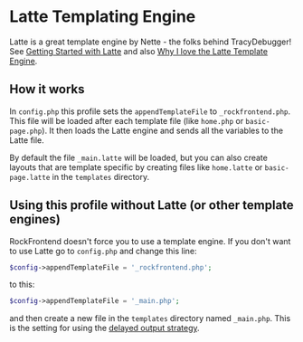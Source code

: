 # Latte Templating Engine

Latte is a great template engine by Nette - the folks behind TracyDebugger! See <a href='https://latte.nette.org/en/guide'>Getting Started with Latte</a> and also <a href='https://processwire.com/talk/topic/27367-why-i-love-the-latte-template-engine/'>Why I love the Latte Template Engine</a>.

## How it works

In `config.php` this profile sets the `appendTemplateFile` to `_rockfrontend.php`. This file will be loaded after each template file (like `home.php` or `basic-page.php`). It then loads the Latte engine and sends all the variables to the Latte file.

By default the file `_main.latte` will be loaded, but you can also create layouts that are template specific by creating files like `home.latte` or `basic-page.latte` in the `templates` directory.

## Using this profile without Latte (or other template engines)

RockFrontend doesn't force you to use a template engine. If you don't want to use Latte go to `config.php` and change this line:

```php
$config->appendTemplateFile = '_rockfrontend.php';
```

to this:

```php
$config->appendTemplateFile = '_main.php';
```

and then create a new file in the `templates` directory named `_main.php`. This is the setting for using the <a href='https://processwire.com/docs/front-end/output/delayed/'>delayed output strategy</a>.


